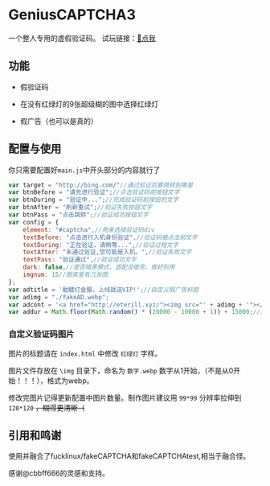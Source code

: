 # GeniusCAPTCHA3

一个整人专用的虚假验证码。
试玩链接：[🔗点我](https://eterill.xyz/GeniusCAPTCHA/)

## 功能

- 假验证码

- 在没有红绿灯的9张超级糊的图中选择红绿灯

- 假广告（也可以是真的）

## 配置与使用

你只需要配置好`main.js`中开头部分的内容就行了

```javascript
var target = "http://bing.com/"//通过验证后要跳转到哪里
var btnBefore = "请先进行验证";//点击验证码前按钮文字
var btnDuring = "验证中...";//完成验证码前按钮的文字
var btnAfter = "刷新重试";//验证失败按钮文字
var btnPass = "点击跳转";//验证成功按钮文字
var config = {
    element: "#captcha",//用来选择验证码div
    textBefore: "点击进行入机身份验证",//验证码被点击前文字
    textDuring: "正在验证，请稍等...",//验证过程文字
    textAfter: "未通过验证,您可能是入机。",//验证失败文字
    textPass: "验证通过",//验证成功文字
    dark: false,//是否暗黑模式，适配没做完，做好别用
    imgnum: 15//图库里有几张图
};
var adtitle = '骷髅打金服，上线就送VIP!';//自定义假广告标题
var adimg = "./fakeAD.webp";
var adcont = '<a href="http://eterill.xyz/"><img src="' + adimg + '"></img></a>';//假广告内容，也可以是真的广告
var addur = Math.floor(Math.random() * (20000 - 10000 + 1)) + 15000;//广告每个多少ms弹出一次，这里是15-25秒随机
```

### 自定义验证码图片

图片的标题请在 `index.html` 中修改 `红绿灯` 字样。

图片文件存放在 `\img` 目录下，命名为 `数字.webp` 数字从1开始，（不是从0开始！！！），格式为webp。

修改完图片记得更新配置中图片数量。制作图片建议用 `99*99` 分辨率拉伸到 `120*120` ~~，糊得更清晰（~~

## 引用和鸣谢

使用并融合了fucklinux/fakeCAPTCHA和fakeCAPTCHAtest,相当于融合怪。

感谢@cbbff666的灵感和支持。

